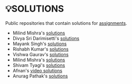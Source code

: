 # 💡SOLUTIONS

Public repositories that contain solutions for [assignments](https://github.com/kunal-kushwaha/DSA-Bootcamp-Java/tree/main/assignments).

- Milind Mishra's [solutions](https://github.com/thatbeautifuldream/java-dsa-bootcamp)
- Divya Sri Darimisetti's [solutions](https://github.com/irsayvid/problem-attic)
- Mayank Singh's [solutions](https://github.com/mayankkuthar/DSA-with-JAVA)
- Rishabh Kumar's [solutions](https://github.com/crishabhkumar/Leetcode)
- Vishwa Gaurav's [solutions](https://github.com/VishwaGauravIn/Java-DSA-Solution)
- Milind Mishra's [solutions](https://github.com/thatbeautifuldream/java-dsa-bootcamp)
- Shivam Tyagi's [solutions](https://github.com/ShivamTyagi12345/Java-DSA-solutions)
- Afnan's [video solutions](https://github.com/afuu21/DSA-video-solutions)
- Anurag Pathak's [solutions](https://github.com/AnuragThePathak/Leetcode-Solutions)
